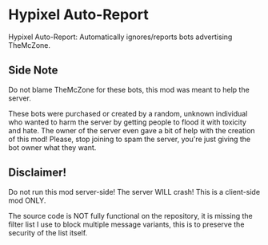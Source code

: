 # Hypixel Auto-Report
Hypixel Auto-Report: Automatically ignores/reports bots advertising TheMcZone.

## Side Note
Do not blame TheMcZone for these bots, this mod was meant to help the server.

These bots were purchased or created by a random, unknown individual who wanted to harm the server by getting people to flood it with toxicity and hate. The owner of the server even gave a bit of help with the creation of this mod! Please, stop joining to spam the server, you're just giving the bot owner what they want.

## Disclaimer!

Do not run this mod server-side! The server WILL crash! This is a client-side mod ONLY.

The source code is NOT fully functional on the repository, it is missing the filter list I use to block multiple message variants, this is  to preserve the security of the list itself.
